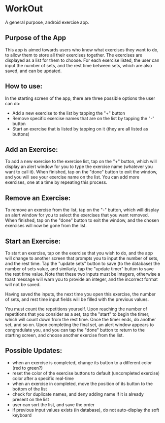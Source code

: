 # WorkOut
A general purpose, android exercise app.


## Purpose of the App

This app is aimed towards users who know what exercises they want to do, to allow them to store all their exercises together. The exercises are displayed as a list for them to choose. For each exercise listed, the user can input the number of sets, and the rest time between sets, which are also saved, and can be updated.


## How to use:

In the starting screen of the app, there are three possible options the user can do:
  - Add a new exercise to the list by tapping the "+" button
  - Remove specific exercise names that are on the list by tapping the "-" button
  - Start an exercise that is listed by tapping on it (they are all listed as buttons)
  
 
## Add an Exercise:
 
To add a new exercise to the exercise list, tap on the "+" button, which will display an alert window for you to type the exercise name (whatever you want to call it). When finished, tap on the "done" button to exit the window, and you will see your exercise name on the list. You can add more exercises, one at a time by repeating this process.
  
  
## Remove an Exercise:

To remove an exercise from the list, tap on the "-" button, which will display an alert window for you to select the exercises that you want removed. When finished, tap on the "done" button to exit the window, and the chosen exercises will now be gone from the list.


## Start an Exercise:

To start an exercise, tap on the exercise that you wish to do, and the app will change to another screen that prompts you to input the number of sets, and the rest time. Tap the "update sets" button to save (to the database) the number of sets value, and similarly, tap the "update timer" button to save the rest time value. Note that these two inputs must be integers, otherwise a toast message will warn you to provide an integer, and the incorrect format will not be saved.

Having saved the inputs, the next time you open this exercise, the number of sets, and rest time input fields will be filled with the previous values.

You must count the repetitions yourself. Upon reaching the number of repetitions that you consider as a set, tap the "start" to begin the timer, which will count down from the rest time. Once the timer ends, do another set, and so on. Upon completing the final set, an alert window appears to congradulate you, and you can tap the "done" button to return to the starting screen, and choose another exercise from the list.

  
## Possible Updates:

- when an exercise is completed, change its button to a different color (red to green?)
- reset the color of the exercise buttons to default (uncompleted exercise) color after a specific real-time 
- when an exercise in completed, move the position of its button to the bottom of the list
- check for duplicate names, and deny adding name if it is already present on the list
- user can sort the list, and save the order
- if previous input values exists (in database), do not auto-display the soft keyboard
